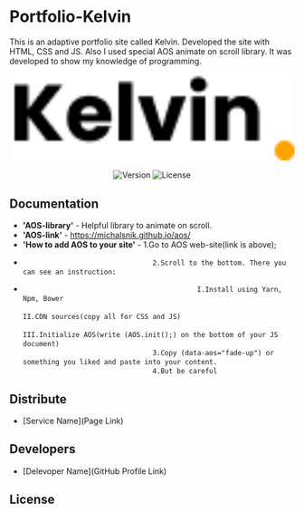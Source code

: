 # Portfolio-Kelvin
This is an adaptive portfolio site called Kelvin. Developed the site with HTML, CSS and JS. Also I used special AOS animate on scroll library. It was developed to show my knowledge of programming.
<p align="center">
      <img src="./img/LOGO.png" width="726">
</p>

<p align="center">
   <img src="https://img.shields.io/badge/Engine-VSCode%20version%201.73-brightgreen" alt="Version">
   <img src="https://img.shields.io/badge/License-none-red" alt="License">
</p>

## Documentation

- **'AOS-library'** - Helpful library to animate on scroll.
- **'AOS-link'** - https://michalsnik.github.io/aos/  
- **'How to add AOS to your site'** - 1.Go to AOS web-site(link is above);
-                                     2.Scroll to the bottom. There you can see an instruction:
-                                                I.Install using Yarn, Npm, Bower
                                                                                                II.CDN sources(copy all for CSS and JS) 
                                                                                                III.Initialize AOS(write (AOS.init();) on the bottom of your JS                                                                                                     document)
                                      3.Copy (data-aos="fade-up") or something you liked and paste into your content.
                                      4.But be careful                                                           

## Distribute

- [Service Name](Page Link)


## Developers

- [Delevoper Name](GitHub Profile Link)

## License
